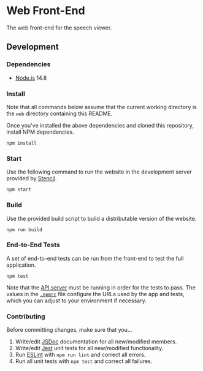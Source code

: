 # Web Front-End

The web front-end for the speech viewer.

## Development

### Dependencies

- [Node.js](https://nodejs.org) 14.8

### Install

Note that all commands below assume that the current working directory is the `web` directory containing this README.

Once you've installed the above dependencies and cloned this repository, install NPM dependencies.

```Shell
npm install
```

### Start

Use the following command to run the website in the development server provided by [Stencil](https://stenciljs.com).

```Shell
npm start
```

### Build

Use the provided build script to build a distributable version of the website.

```Shell
npm run build
```

### End-to-End Tests

A set of end-to-end tests can be run from the front-end to test the full application.

```Shell
npm test
```

Note that the [API server](../api) must be running in order for the tests to pass. The values in the [`.npmrc`](./npmrc) file configure the URLs used by the app and tests, which you can adjust to your environment if necessary.

### Contributing

Before committing changes, make sure that you...

1. Write/edit [JSDoc](https://jsdoc.app) documentation for all new/modified members.
1. Write/edit [Jest](https://jestjs.io) unit tests for all new/modified functionality.
1. Run [ESLint](https://eslint.org) with `npm run lint` and correct all errors.
1. Run all unit tests with `npm test` and correct all failures.
